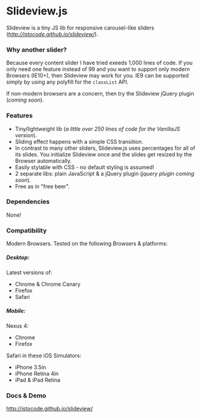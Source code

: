 Slideview.js
=========

Slideview is a tiny JS lib for responsive carousel-like sliders (_<http://istocode.github.io/slideview/>_).

### Why another slider?
Because every content slider I have tried exeeds 1,000 lines of code. If you only need one feature instead of 99 and you want to support only modern Browsers (IE10+), then Slideview may work for you. IE9 can be supported simply by using any polyfill for the `classList` API.

If non-modern browsers are a concern, then try the Slideview jQuery plugin (_coming soon_).



### Features
* Tiny/lightweight lib (_a little over 250 lines of code for the VanillaJS version_).
* Sliding effect happens with a simple CSS transition.
* In contrast to many other sliders, Slideview.js uses percentages for all of its slides. You initialize Slideview once and the slides get resized by the Browser automatically.
* Easily stylable with CSS - no default styling is assumed!
* 2 separate libs: plain JavaScript & a jQuery plugin (_jquery plugin coming soon_).
* Free as in "free beer".



### Dependencies
None!



### Compatibility
Modern Browsers. Tested on the following Browsers & platforms:

##### Desktop:
Latest versions of:
* Chrome & Chrome Canary
* Firefox
* Safari

##### Mobile:
Nexus 4:
* Chrome
* Firefox

Safari in these iOS Simulators:
* iPhone 3.5in
* iPhone Retina 4in
* iPad & iPad Retina



### Docs & Demo
<http://istocode.github.io/slideview/>

